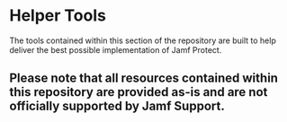 # Helper Tools

The tools contained within this section of the repository are built to help deliver the best possible implementation of Jamf Protect.

## Please note that all resources contained within this repository are provided as-is and are not officially supported by Jamf Support.
